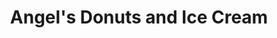 ---
title: "Angel's Donuts and Ice Cream"
url: /portland/angels-donuts-and-ice-cream/
shop: Süßwaren
---